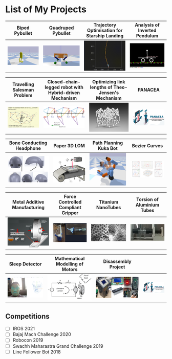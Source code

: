 # List of My Projects

| Biped Pybullet | Quadruped Pybullet | Trajectory Optimisation for Starship Landing | Analysis of Inverted Pendulum | 
| ------------- | ------------- | ------------- | ------------- |
| <a href=""><img src="images/pybullet-biped.png" width="270"></a>| <a href=""><img src="images/pybullet-quadruped.png" width="270"></a>  | <a href=""><img src="images/trajOpt.png" width="270"></a>  |<a href=""><img src="images/inv-pend.png" width="270"></a> |

| Travelling Salesman Problem  | Closed-chain-legged robot with Hybrid-driven Mechanism | Optimizing link lengths of Theo-Jensen's Mechanism |PANACEA|
| ------------- | ------------- | ------------- | ------------- |
| <a href=""><img src="images/tsp.png" width="270"></a>| <a href=""><img src="images/jensen.png" width="270"></a>  | <a href=""><img src="images/Strandbeest.png" width="270"></a>  |<a href=""><img src="images/panacea.png" width="270"></a> |

| Bone Conducting Headphone  | Paper 3D LOM | Path Planning Kuka Bot | Bezier Curves |
| ------------- | ------------- | ------------- | ------------- |
| <a href=""><img src="images/Bone_conduction.png" width="270"></a>| <a href=""><img src="images/3D-LOM.png" width="270"></a>  | <a href=""><img src="images/kuka.png" width="270"></a>  |<a href=""><img src="images/bezier.png" width="270"></a> |

| Metal Additive Manufacturing  | Force Controlled Compliant Gripper | Titanium NanoTubes | Torsion of Aluminium Tubes |
| ------------- | ------------- | ------------- | ------------- |
| <a href=""><img src="images/metal_add.png" width="270"></a>| <a href=""><img src="images/fc_gripper.png" width="270"></a>  | <a href=""><img src="images/tnt.png" width="270"></a>  |<a href=""><img src="images/sde.png" width="270"></a> |

| Sleep Detector | Mathematical Modelling of Motors | Disassembly Project |  |
| ------------- | ------------- | ------------- | ------------- |
| <a href=""><img src="images/sleep_detection.png" width="270"></a>| <a href=""><img src="images/motors.png" width="270"></a>  | <a href=""><img src="images/diss_proj.png" width="270"></a>  |<a href=""><img src="images/panacea.png" width="270"></a> |



## Competitions

- [ ] IROS 2021
- [ ] Bajaj Mach Challenge 2020
- [ ] Robocon 2019
- [ ] Swachh Maharastra Grand Challenge 2019
- [ ] Line Follower Bot 2018
